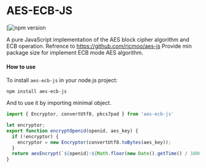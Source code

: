 AES-ECB-JS
======

[![npm version](https://www.npmjs.com/package/aes-ecb-js)

A pure JavaScript implementation of the AES block cipher algorithm and ECB operation.
Refrence to https://github.com/ricmoo/aes-js
Provide min package size for implement ECB mode AES algorithm.


#### How to use

To install `aes-ecb-js` in your node.js project:

```
npm install aes-ecb-js
```

And to use it by importing minimal object.

```javascript
import { Encryptor, convertUtf8, pkcs7pad } from 'aes-ecb-js'

let encryptor;
export function encryptOpenid(openid, aes_key) {
  if (!encryptor) {
    encryptor = new Encryptor(convertUtf8.toBytes(aes_key));
  }
  return aesEncrypt(`${openid}:${Math.floor(new Date().getTime() / 1000)}`)
}

```




